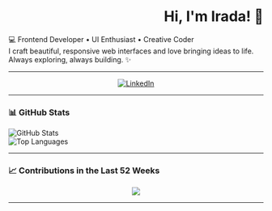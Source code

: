 <h1 align="right">Hi, I'm Irada! 👋</h1>

<p align="left">
  💻 Frontend Developer • UI Enthusiast • Creative Coder<br>
  I craft beautiful, responsive web interfaces and love bringing ideas to life.<br>
  Always exploring, always building. ✨
</p>

---

<div align="center">
  
  <a href="https://linkedin.com/in/yourprofile" target="_blank">
    <img src="https://img.shields.io/badge/LinkedIn-0077B5?style=for-the-badge&logo=linkedin&logoColor=white" alt="LinkedIn" />
  </a>

</div>

---

### 📊 GitHub Stats

<div align="left">
  <img src="https://github-readme-stats.vercel.app/api?username=Ira4a&show_icons=true&theme=tokyonight&border_radius=10" alt="GitHub Stats" />
  <br />
  <img src="https://github-readme-stats.vercel.app/api/top-langs/?username=Ira4a&layout=compact&theme=tokyonight" alt="Top Languages" />
</div>

---

### 📈 Contributions in the Last 52 Weeks

<p align="center">
  <img src="https://github-readme-activity-graph.vercel.app/graph?username=Ira4a&theme=github-compact&area=true&hide_border=true&bg_color=00000000&color=0099ff&line=0099ff&point=0099ff" />
</p>


---

